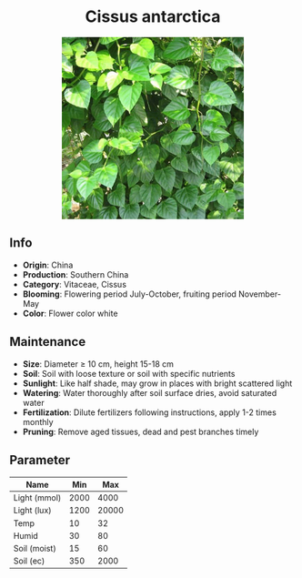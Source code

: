 <h1 align='center'>Cissus antarctica</h1>
<p align="center">
    <img 
        align='center'
        width='320'
        src="../images/cissus antarctica.png" 
        alt='Cissus antarctica' />
</p>

## Info

 - **Origin**: China
 - **Production**: Southern China
 - **Category**: Vitaceae, Cissus
 - **Blooming**: Flowering period July-October, fruiting period November-May
 - **Color**: Flower color white

## Maintenance

 - **Size**: Diameter ≥ 10 cm, height 15-18 cm
 - **Soil**: Soil with loose texture or soil with specific nutrients
 - **Sunlight**: Like half shade, may grow in places with bright scattered light
 - **Watering**: Water thoroughly after soil surface dries, avoid saturated water
 - **Fertilization**: Dilute fertilizers following instructions, apply 1-2 times monthly
 - **Pruning**: Remove aged tissues, dead and pest branches timely

## Parameter

| Name         | Min  | Max   |
|--------------|------|-------|
| Light (mmol) | 2000 | 4000  |
| Light (lux)  | 1200 | 20000 |
| Temp         | 10    | 32    |
| Humid        | 30   | 80    |
| Soil (moist) | 15   | 60    |
| Soil (ec)    | 350  | 2000  |